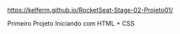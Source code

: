 https://kelferm.github.io/RocketSeat-Stage-02-Projeto01/

Primeiro Projeto Iniciando com HTML + CSS
